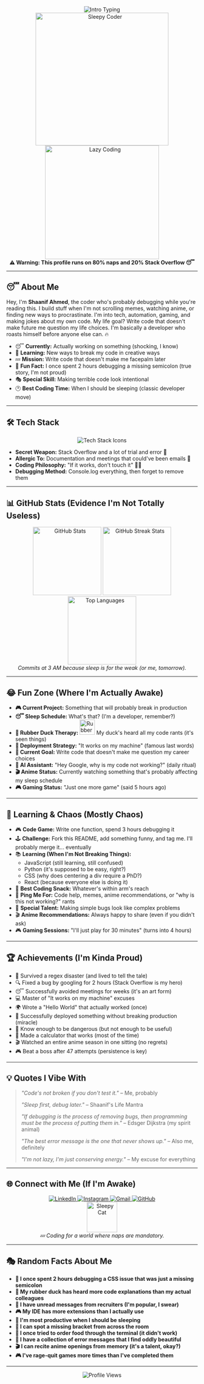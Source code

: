 <!-- Animated Typing Banner -->
<div align="center">
  <img src="https://readme-typing-svg.herokuapp.com?font=Comic+Sans+MS&size=28&pause=1000&color=FF6347&center=true&vCenter=true&width=600&lines=Yo+%F0%9F%98%8E+I'm+Shaanif+Ahmed;Code+when+I'm+not+snoozing;Master+of+Copy-Paste;Welcome+to+my+lazy+domain" alt="Intro Typing" />
</div>

<!-- Fun Animated GIFs -->
<div align="center">
  <img src="https://media.giphy.com/media/8VrtCswXgN6EM/giphy.gif" width="350" alt="Sleepy Coder" />
  <img src="https://media.giphy.com/media/26xBI73gWquFlrGhy/giphy.gif" width="300" alt="Lazy Coding" />
</div>

<div align="center">
  <b>⚠️ Warning: This profile runs on 80% naps and 20% Stack Overflow 😴</b>
</div>

---

## 😴 About Me
Hey, I'm **Shaanif Ahmed**, the coder who's probably debugging while you're reading this. I build stuff when I'm not scrolling memes, watching anime, or finding new ways to procrastinate. I'm into tech, automation, gaming, and making jokes about my own code. My life goal? Write code that doesn't make future me question my life choices. I'm basically a developer who roasts himself before anyone else can. 🔥

- 😴 **Currently:** Actually working on something (shocking, I know)
- 🧠 **Learning:** New ways to break my code in creative ways
- 💤 **Mission:** Write code that doesn't make me facepalm later
- 🤡 **Fun Fact:** I once spent 2 hours debugging a missing semicolon (true story, I'm not proud)
- 🎭 **Special Skill:** Making terrible code look intentional
- 🕐 **Best Coding Time:** When I should be sleeping (classic developer move)

---

## 🛠️ Tech Stack
<div align="center">
  <img src="https://skillicons.dev/icons?i=python,django,java,c,html,css,js,git,linux,docker,php,mysql,github&theme=dark" alt="Tech Stack Icons" />
</div>

- **Secret Weapon:** Stack Overflow and a lot of trial and error 🙏
- **Allergic To:** Documentation and meetings that could've been emails 🌅
- **Coding Philosophy:** "If it works, don't touch it" 🤷‍♂️
- **Debugging Method:** Console.log everything, then forget to remove them

---

## 📊 GitHub Stats (Evidence I'm Not Totally Useless)
<div align="center">
  <img src="https://github-readme-stats.vercel.app/api?username=ShaanifFaqui&show_icons=true&theme=gruvbox&include_all_commits=true&count_private=true" height="180" alt="GitHub Stats" />
  <img src="https://streak-stats.demolab.com?user=ShaanifFaqui&theme=gruvbox&hide_border=true" height="180" alt="GitHub Streak Stats" />
  <img src="https://github-readme-stats.vercel.app/api/top-langs/?username=ShaanifFaqui&layout=donut&theme=gruvbox&hide_border=true&langs_count=6" height="180" alt="Top Languages" />
</div>

<div align="center">
  <i>Commits at 3 AM because sleep is for the weak (or me, tomorrow).</i>
</div>

---

## 😂 Fun Zone (Where I'm Actually Awake)
- **🎮 Current Project:** Something that will probably break in production
- **😴 Sleep Schedule:** What's that? (I'm a developer, remember?)
- **🦆 Rubber Duck Therapy:** <img src="https://media.giphy.com/media/3o7aCUz8jF2h52y7Vm/giphy.gif" width="40" alt="Rubber Duck"> My duck's heard all my code rants (it's seen things)
- **📅 Deployment Strategy:** "It works on my machine" (famous last words)
- **🎯 Current Goal:** Write code that doesn't make me question my career choices
- **🤖 AI Assistant:** "Hey Google, why is my code not working?" (daily ritual)
- **🎬 Anime Status:** Currently watching something that's probably affecting my sleep schedule
- **🎮 Gaming Status:** "Just one more game" (said 5 hours ago)

---

## 🛌 Learning & Chaos (Mostly Chaos)
- 🎮 **Code Game:** Write one function, spend 3 hours debugging it
- 🕹️ **Challenge:** Fork this README, add something funny, and tag me. I'll probably merge it... eventually
- 📚 **Learning (When I'm Not Breaking Things):**
  - JavaScript (still learning, still confused)
  - Python (it's supposed to be easy, right?)
  - CSS (why does centering a div require a PhD?)
  - React (because everyone else is doing it)
- 🍿 **Best Coding Snack:** Whatever's within arm's reach
- 🏓 **Ping Me For:** Code help, memes, anime recommendations, or "why is this not working?" rants
- 🎪 **Special Talent:** Making simple bugs look like complex problems
- 🎬 **Anime Recommendations:** Always happy to share (even if you didn't ask)
- 🎮 **Gaming Sessions:** "I'll just play for 30 minutes" (turns into 4 hours)

---

## 🏆 Achievements (I'm Kinda Proud)
- 🏅 Survived a regex disaster (and lived to tell the tale)
- 🔍 Fixed a bug by googling for 2 hours (Stack Overflow is my hero)
- 😴 Successfully avoided meetings for weeks (it's an art form)
- 💻 Master of "It works on my machine" excuses
- 🌍 Wrote a "Hello World" that actually worked (once)
- 🎯 Successfully deployed something without breaking production (miracle)
- 🧠 Know enough to be dangerous (but not enough to be useful)
- 🎪 Made a calculator that works (most of the time)
- 🎬 Watched an entire anime season in one sitting (no regrets)
- 🎮 Beat a boss after 47 attempts (persistence is key)

---

## 💡 Quotes I Vibe With
> *"Code's not broken if you don't test it."* – Me, probably
> 
> *"Sleep first, debug later."* – Shaanif's Life Mantra
> 
> *"If debugging is the process of removing bugs, then programming must be the process of putting them in."* – Edsger Dijkstra (my spirit animal)
> 
> *"The best error message is the one that never shows up."* – Also me, definitely
> 
> *"I'm not lazy, I'm just conserving energy."* – My excuse for everything

---

## 🌐 Connect with Me (If I'm Awake)
<div align="center">
  <a href="https://www.linkedin.com/in/shaanif-ahmed-765934233" target="_blank">
    <img src="https://img.shields.io/badge/-LinkedIn-FF6347?style=for-the-badge&logo=linkedin&logoColor=white" alt="LinkedIn" />
  </a>
  <a href="https://www.instagram.com/shanzz_ify" target="_blank">
    <img src="https://img.shields.io/badge/-Instagram-FF6347?style=for-the-badge&logo=instagram&logoColor=white" alt="Instagram" />
  </a>
  <a href="mailto:shaaniffakki@gmail.com">
    <img src="https://img.shields.io/badge/-Gmail-FF6347?style=for-the-badge&logo=gmail&logoColor=white" alt="Gmail" />
  </a>
  <a href="https://github.com/ShaanifFaqui" target="_blank">
    <img src="https://img.shields.io/badge/-GitHub-FF6347?style=for-the-badge&logo=github&logoColor=white" alt="GitHub" />
  </a>
</div>

<div align="center">
  <img src="https://media.giphy.com/media/3o7aCUz8jF2h52y7Vm/giphy.gif" height="80" alt="Sleepy Cat" />
</div>

<div align="center">
  <i>💤 Coding for a world where naps are mandatory.</i>
</div>

---

## 🎭 Random Facts About Me
- **🎪 I once spent 2 hours debugging a CSS issue that was just a missing semicolon**
- **🤖 My rubber duck has heard more code explanations than my actual colleagues**
- **📱 I have unread messages from recruiters (I'm popular, I swear)**
- **🎮 My IDE has more extensions than I actually use**
- **🌙 I'm most productive when I should be sleeping**
- **🎯 I can spot a missing bracket from across the room**
- **🍕 I once tried to order food through the terminal (it didn't work)**
- **🎪 I have a collection of error messages that I find oddly beautiful**
- **🎬 I can recite anime openings from memory (it's a talent, okay?)**
- **🎮 I've rage-quit games more times than I've completed them**

---

<div align="center">
  <img src="https://komarev.com/ghpvc/?username=ShaanifFaqui&style=flat-square&color=FF6347" alt="Profile Views" />
</div>
